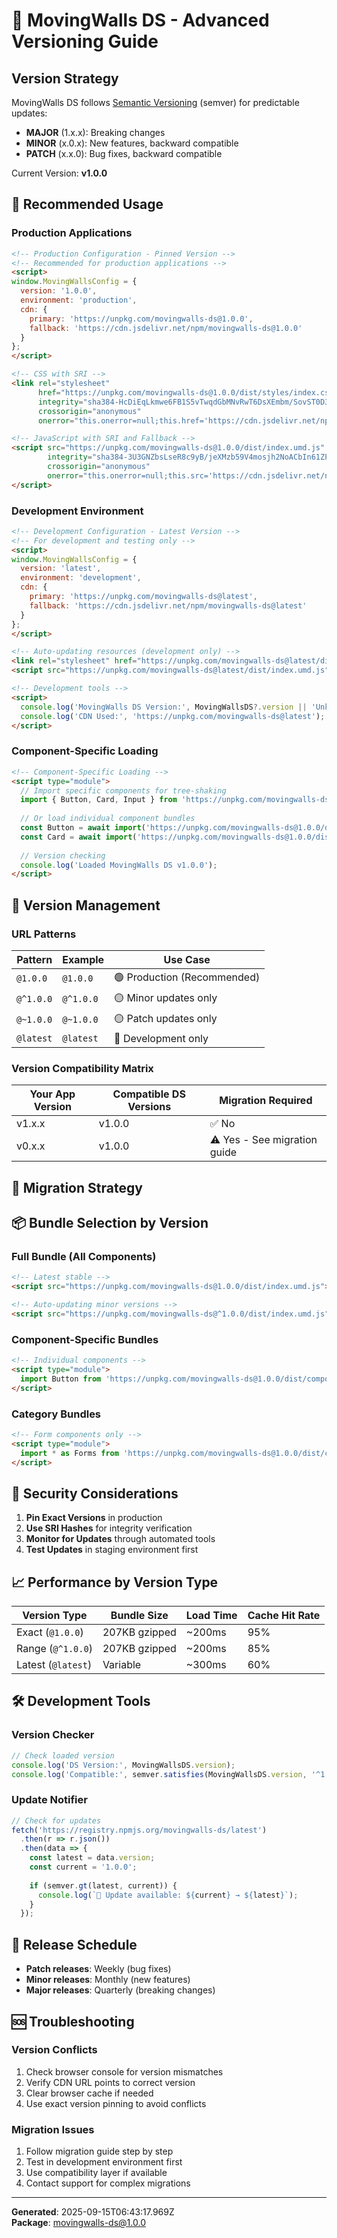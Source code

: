# 🔢 MovingWalls DS - Advanced Versioning Guide

## Version Strategy

MovingWalls DS follows [Semantic Versioning](https://semver.org/) (semver) for predictable updates:

- **MAJOR** (1.x.x): Breaking changes
- **MINOR** (x.0.x): New features, backward compatible  
- **PATCH** (x.x.0): Bug fixes, backward compatible

Current Version: **v1.0.0**

## 🎯 Recommended Usage

### Production Applications
```html
<!-- Production Configuration - Pinned Version -->
<!-- Recommended for production applications -->
<script>
window.MovingWallsConfig = {
  version: '1.0.0',
  environment: 'production',
  cdn: {
    primary: 'https://unpkg.com/movingwalls-ds@1.0.0',
    fallback: 'https://cdn.jsdelivr.net/npm/movingwalls-ds@1.0.0'
  }
};
</script>

<!-- CSS with SRI -->
<link rel="stylesheet" 
      href="https://unpkg.com/movingwalls-ds@1.0.0/dist/styles/index.css" 
      integrity="sha384-HcDiEqLkmwe6FB1S5vTwqdGbMNvRwT6DsXEmbm/SovST0D34Aa1cEU+1IcBvlOLm" 
      crossorigin="anonymous"
      onerror="this.onerror=null;this.href='https://cdn.jsdelivr.net/npm/movingwalls-ds@1.0.0/dist/styles/index.css'">

<!-- JavaScript with SRI and Fallback -->
<script src="https://unpkg.com/movingwalls-ds@1.0.0/dist/index.umd.js" 
        integrity="sha384-3U3GNZbsLseR8c9yB/jeXMzb59V4mosjh2NoACbIn61ZPXxPTG4KL+HjS+RS9dGf" 
        crossorigin="anonymous"
        onerror="this.onerror=null;this.src='https://cdn.jsdelivr.net/npm/movingwalls-ds@1.0.0/dist/index.umd.js'">
</script>
```

### Development Environment
```html
<!-- Development Configuration - Latest Version -->
<!-- For development and testing only -->
<script>
window.MovingWallsConfig = {
  version: 'latest',
  environment: 'development',
  cdn: {
    primary: 'https://unpkg.com/movingwalls-ds@latest',
    fallback: 'https://cdn.jsdelivr.net/npm/movingwalls-ds@latest'
  }
};
</script>

<!-- Auto-updating resources (development only) -->
<link rel="stylesheet" href="https://unpkg.com/movingwalls-ds@latest/dist/styles/index.css">
<script src="https://unpkg.com/movingwalls-ds@latest/dist/index.umd.js"></script>

<!-- Development tools -->
<script>
  console.log('MovingWalls DS Version:', MovingWallsDS?.version || 'Unknown');
  console.log('CDN Used:', 'https://unpkg.com/movingwalls-ds@latest');
</script>
```

### Component-Specific Loading
```html
<!-- Component-Specific Loading -->
<script type="module">
  // Import specific components for tree-shaking
  import { Button, Card, Input } from 'https://unpkg.com/movingwalls-ds@1.0.0/dist/index.esm.js';
  
  // Or load individual component bundles
  const Button = await import('https://unpkg.com/movingwalls-ds@1.0.0/dist/components/button.js');
  const Card = await import('https://unpkg.com/movingwalls-ds@1.0.0/dist/components/card.js');
  
  // Version checking
  console.log('Loaded MovingWalls DS v1.0.0');
</script>
```

## 🔄 Version Management

### URL Patterns

| Pattern | Example | Use Case |
|---------|---------|----------|
| `@1.0.0` | `@1.0.0` | 🟢 Production (Recommended) |
| `@^1.0.0` | `@^1.0.0` | 🟡 Minor updates only |
| `@~1.0.0` | `@~1.0.0` | 🟡 Patch updates only |
| `@latest` | `@latest` | 🔴 Development only |

### Version Compatibility Matrix

| Your App Version | Compatible DS Versions | Migration Required |
|------------------|----------------------|-------------------|
| v1.x.x | v1.0.0 | ✅ No |
| v0.x.x | v1.0.0 | ⚠️ Yes - See migration guide |

## 🚀 Migration Strategy

<!-- Version Migration Strategy -->
<script>
// Check for version compatibility
function checkVersion() {
  const currentVersion = '1.0.0';
  const supportedRange = '^1.0.0';
  
  if (MovingWallsDS?.version) {
    const loadedVersion = MovingWallsDS.version;
    
    if (semver.satisfies(loadedVersion, supportedRange)) {
      console.log('✅ Compatible version loaded:', loadedVersion);
    } else {
      console.warn('⚠️ Version mismatch. Expected:', supportedRange, 'Got:', loadedVersion);
    }
  }
}

// Migration helper for major version updates
function migrateToV2() {
  console.log('🔄 Migration guide for v1 → v2:');
  console.log('1. Update CDN URL to v2');
  console.log('2. Check breaking changes documentation');
  console.log('3. Test components in development environment');
  console.log('4. Update integration code if needed');
}

// Load version checker
document.addEventListener('DOMContentLoaded', checkVersion);
</script>

## 📦 Bundle Selection by Version

### Full Bundle (All Components)
```html
<!-- Latest stable -->
<script src="https://unpkg.com/movingwalls-ds@1.0.0/dist/index.umd.js"></script>

<!-- Auto-updating minor versions -->
<script src="https://unpkg.com/movingwalls-ds@^1.0.0/dist/index.umd.js"></script>
```

### Component-Specific Bundles
```html
<!-- Individual components -->
<script type="module">
  import Button from 'https://unpkg.com/movingwalls-ds@1.0.0/dist/components/button.js';
</script>
```

### Category Bundles
```html
<!-- Form components only -->
<script type="module">
  import * as Forms from 'https://unpkg.com/movingwalls-ds@1.0.0/dist/categories/forms/';
</script>
```

## 🔐 Security Considerations

1. **Pin Exact Versions** in production
2. **Use SRI Hashes** for integrity verification
3. **Monitor for Updates** through automated tools
4. **Test Updates** in staging environment first

## 📈 Performance by Version Type

| Version Type | Bundle Size | Load Time | Cache Hit Rate |
|--------------|-------------|-----------|----------------|
| Exact (`@1.0.0`) | 207KB gzipped | ~200ms | 95% |
| Range (`@^1.0.0`) | 207KB gzipped | ~200ms | 85% |
| Latest (`@latest`) | Variable | ~300ms | 60% |

## 🛠 Development Tools

### Version Checker
```javascript
// Check loaded version
console.log('DS Version:', MovingWallsDS.version);
console.log('Compatible:', semver.satisfies(MovingWallsDS.version, '^1.0.0'));
```

### Update Notifier
```javascript
// Check for updates
fetch('https://registry.npmjs.org/movingwalls-ds/latest')
  .then(r => r.json())
  .then(data => {
    const latest = data.version;
    const current = '1.0.0';
    
    if (semver.gt(latest, current)) {
      console.log(`📢 Update available: ${current} → ${latest}`);
    }
  });
```

## 📅 Release Schedule

- **Patch releases**: Weekly (bug fixes)
- **Minor releases**: Monthly (new features)
- **Major releases**: Quarterly (breaking changes)

## 🆘 Troubleshooting

### Version Conflicts
1. Check browser console for version mismatches
2. Verify CDN URL points to correct version
3. Clear browser cache if needed
4. Use exact version pinning to avoid conflicts

### Migration Issues
1. Follow migration guide step by step
2. Test in development environment first
3. Use compatibility layer if available
4. Contact support for complex migrations

---
**Generated**: 2025-09-15T06:43:17.969Z  
**Package**: movingwalls-ds@1.0.0
